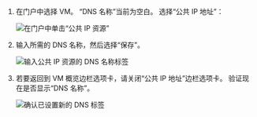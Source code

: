 
1. 在门户中选择 VM。 “DNS 名称”当前为空白。 选择“公共 IP 地址”：
   
   ![在门户中单击“公共 IP 资源”](./media/virtual-machines-common-portal-create-fqdn/locatePublicIP.PNG)

2. 输入所需的 DNS 名称，然后选择“保存”。
   
   ![输入公共 IP 资源的 DNS 名称标签](./media/virtual-machines-common-portal-create-fqdn/dnsNameLabel.PNG)


3. 若要返回到 VM 概览边栏选项卡，请关闭“公共 IP 地址”边栏选项卡。 验证现在是否显示“DNS 名称”。
   
   ![确认已设置新的 DNS 标签](./media/virtual-machines-common-portal-create-fqdn/fqdnCreated.PNG)

